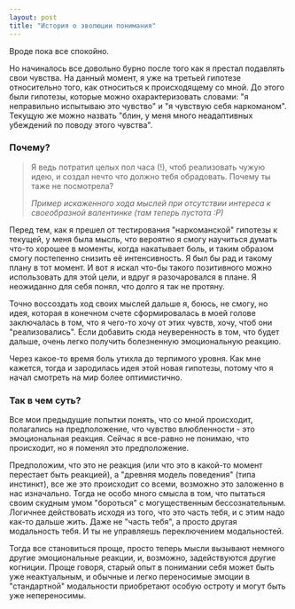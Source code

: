 ```yaml
---
layout: post
title: "История о эволюции понимания"
---
```

Вроде пока все спокойно.

Но начиналось все довольно бурно после того как я престал подавлять свои чувства.
На данный момент, я уже на третьей гипотезе относительно того, как относиться к происходящему со мной.
До этого были гипотезы, которые можно охарактеризовать словами: "я неправильно испытываю это чувство" и "я чувствую себя наркоманом". Текущую же можно назвать "блин, у меня много неадаптивных убеждений по поводу этого чувства".

### Почему?

> Я ведь потратил целых пол часа (!), чтоб реализовать чужую идею, и создал нечто что должно тебя обрадовать.
> Почему ты таже не посмотрела?
>
> *Пример искаженного хода мыслей при отсутствии интереса к своеобразной валентинке (там теперь пустота :Р)*

Перед тем, как я прешел от тестирования "наркоманской" гипотезы к текущей, у меня была мысль, что вероятно
я смогу научиться думать что-то хорошее в моменты, когда накатывает боль, и таким образом смогу постепенно снизить её интенсивность. Я был бы рад и такому плану в тот момент. И вот я искал что-бы такого позитивного можно использовать для этой цели, и вдруг я разочаровался в плане. Я неожиданно для себя понял, что долго я так не протяну.

Точно воссоздать ход своих мыслей дальше я, боюсь, не смогу, но идея, которая в конечном счете сформировалась в моей голове заключалась в том, что я чего-то хочу от этих чувств, хочу, чтоб они "реализовались". Если добавить сюда неуверенность в том, что будет дальше, очень легко получить болезненную эмоциональную реакцию.

Через какое-то время боль утихла до терпимого уровня. Как мне кажется, тогда и зародилась идея этой новая гипотезы, потому что я начал смотреть на мир более оптимистично.

### Так в чем суть?

Все мои предыдущие попытки понять, что со мной происходит, полагались на предположение, что чувство влюбленности - это эмоциональная реакция. Сейчас я все-равно не понимаю, что происходит, но я поменял это предположение.

Предположим, что это не реакция (или что это в какой-то момент перестает быть реакцией), а "древняя модель поведения" (типа инстинкт), все же это происходит со всеми, возможно это заложенно в нас изначально. Тогда не особо много смысла в том, что пытаться своим скудным умом "бороться" с могущественным бессознательным. Логичнее действовать исходя из того, что это часть тебя, и с этим надо как-то дальше жить.
Даже не "часть тебя", а просто другая модальность тебя. И ты не управляешь переключением модальностей.

Тогда все становиться проще, просто теперь мысли вызывают немного другие эмоциональные реакции, и, возможно, задействуются другие когниции. Проще говоря, старый опыт в понимании себя может быть уже неактуальным, и обычные и легко переносимые эмоции в "стандартной" модальности приобретают особую остроту и могут быть уже непереносимы.
